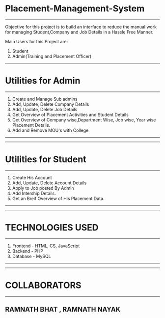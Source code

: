 # Placement-Management-System
---------------------------------
Objective for this project is to build an interface to reduce the manual work for managing Student,Company and Job Details in a Hassle Free Manner.

Main Users for this Project are:
1) Student
2) Admin(Training and Placement Officer)

-------------------------------------------------------------------------------------------
# Utilities for Admin
--------------------------------------------------------------------------------------------
1) Create and Manage Sub admins
2) Add, Update, Delete Company Details
3) Add, Update, Delete Job Details
4) Get Overview of Placement Activities and Student Details
5) Get Overview of Company wise,Department Wise, Job wise, Year wise Placement Details.
6) Add and Remove MOU's with College

---------------------------------------------------------------------------------------------

------------------------------------------------
# Utilities for Student
------------------------------------------------
1) Create His Account
2) Add, Update, Delete Account Details
3) Apply to Job posted By Admin
4) Add Intership Details.
5) Get an Breif Overview of His Placement Data.

-------------------------------------------------
---------------------------------
# TECHNOLOGIES USED
---------------------------------
1) Frontend - HTML, CS, JavaScript
2) Backend  - PHP
3) Database - MySQL

---------------------------------

--------------------
# COLLABORATORS
--------------------
   RAMNATH BHAT , 
   RAMNATH NAYAK
--------------------
